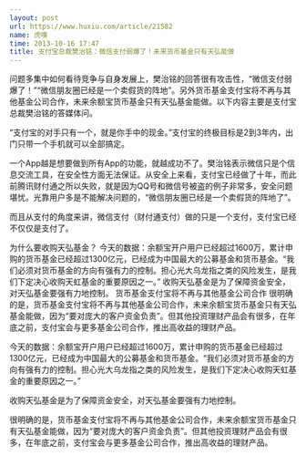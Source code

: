 ```yaml
---
layout: post
url: https://www.huxiu.com/article/21582
name: 虎嗅
time: 2013-10-16 17:47
title: 支付宝总裁樊治铭：微信支付弱爆了！未来货币基金只有天弘能做
---
```

问题多集中如何看待竞争与自身发展上，樊治铭的回答很有攻击性，“微信支付弱爆了！”“微信朋友圈已经是一个卖假货的阵地”。另外货币基金支付宝将不再与其他基金公司合作，未来余额宝货币基金只有天弘基金能做。以下内容主要是支付宝总裁樊治铭的答媒体问。

“支付宝的对手只有一个，就是你手中的现金。”支付宝的终极目标是2到3年内，出门只带一个手机就可以全部搞定。

一个App越是想要做到所有App的功能，就越成功不了。樊治铭表示微信只是个信息交流工具，在安全性方面无法保证。从安全上来看，支付宝已经做了十年，而此前腾讯财付通之所以失败，就是因为QQ号和微信号被盗的例子非常多，安全问题堪忧。光靠用户多是不能解决问题的，“微信朋友圈已经是一个卖假货的阵地了”。

而且从支付的角度来讲，微信支付（财付通支付）做的只是一个支付，支付宝已经不仅仅是支付了。

为什么要收购天弘基金？ 今天的数据：余额宝开户用户已经超过1600万，累计申购的货币基金已经超过1300亿元，已经成为中国最大的公募基金和货币基金。“我们必须对货币基金的方向有强有力的控制。担心光大乌龙指之类的风险发生，是我们下定决心收购天虹基金的重要原因之一。” 收购天弘基金是为了保障资金安全，对天弘基金要强有力地控制。 货币基金支付宝将不再与其他基金公司合作 很明确的是，货币基金支付宝将不再与其他基金公司合作，未来余额宝货币基金只有天弘基金能做，因为“要对庞大的客户资金负责”。但其他投资理财产品会有很多，在年底之前，支付宝会与更多基金公司合作，推出高收益的理财产品。

今天的数据：余额宝开户用户已经超过1600万，累计申购的货币基金已经超过1300亿元，已经成为中国最大的公募基金和货币基金。“我们必须对货币基金的方向有强有力的控制。担心光大乌龙指之类的风险发生，是我们下定决心收购天虹基金的重要原因之一。”

收购天弘基金是为了保障资金安全，对天弘基金要强有力地控制。

很明确的是，货币基金支付宝将不再与其他基金公司合作，未来余额宝货币基金只有天弘基金能做，因为“要对庞大的客户资金负责”。但其他投资理财产品会有很多，在年底之前，支付宝会与更多基金公司合作，推出高收益的理财产品。


